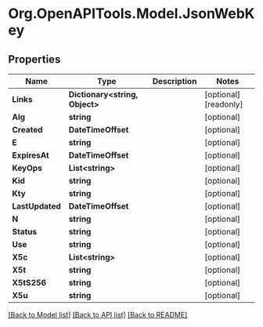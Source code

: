 # Org.OpenAPITools.Model.JsonWebKey

## Properties

Name | Type | Description | Notes
------------ | ------------- | ------------- | -------------
**Links** | **Dictionary&lt;string, Object&gt;** |  | [optional] [readonly] 
**Alg** | **string** |  | [optional] 
**Created** | **DateTimeOffset** |  | [optional] 
**E** | **string** |  | [optional] 
**ExpiresAt** | **DateTimeOffset** |  | [optional] 
**KeyOps** | **List&lt;string&gt;** |  | [optional] 
**Kid** | **string** |  | [optional] 
**Kty** | **string** |  | [optional] 
**LastUpdated** | **DateTimeOffset** |  | [optional] 
**N** | **string** |  | [optional] 
**Status** | **string** |  | [optional] 
**Use** | **string** |  | [optional] 
**X5c** | **List&lt;string&gt;** |  | [optional] 
**X5t** | **string** |  | [optional] 
**X5tS256** | **string** |  | [optional] 
**X5u** | **string** |  | [optional] 

[[Back to Model list]](../README.md#documentation-for-models) [[Back to API list]](../README.md#documentation-for-api-endpoints) [[Back to README]](../README.md)

